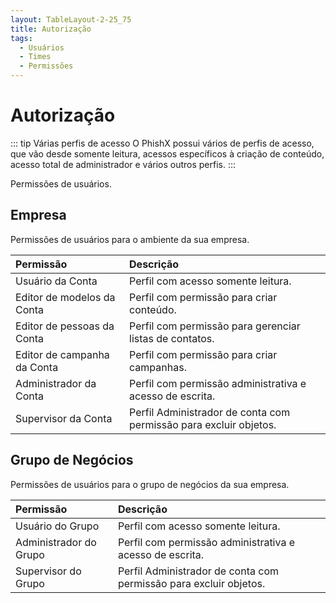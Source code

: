 ```yaml
---
layout: TableLayout-2-25_75
title: Autorização
tags:
  - Usuários
  - Times
  - Permissões
---
```


# Autorização

::: tip Várias perfis de acesso
O PhishX possui vários de perfis de acesso, que vão desde somente leitura, acessos específicos à criação de conteúdo, acesso total de administrador e vários outros perfis.
:::

Permissões de usuários.

## Empresa

Permissões de usuários para o ambiente da sua empresa.

| Permissão                   | Descrição                                                         |
| :-------------------------- | :---------------------------------------------------------------- |
| Usuário da Conta            | Perfil com acesso somente leitura.                                |
| Editor de modelos da Conta  | Perfil com permissão para criar conteúdo.                         |
| Editor de pessoas da Conta  | Perfil com permissão para gerenciar listas de contatos.           |
| Editor de campanha da Conta | Perfil com permissão para criar campanhas.                        |
| Administrador da Conta      | Perfil com permissão administrativa e acesso de escrita.          |
| Supervisor da Conta         | Perfil Administrador de conta com permissão para excluir objetos. |

## Grupo de Negócios

Permissões de usuários para o grupo de negócios da sua empresa.

| Permissão              | Descrição                                                         |
| :--------------------- | :---------------------------------------------------------------- |
| Usuário do Grupo       | Perfil com acesso somente leitura.                                |
| Administrador do Grupo | Perfil com permissão administrativa e acesso de escrita.          |
| Supervisor do Grupo    | Perfil Administrador de conta com permissão para excluir objetos. |
